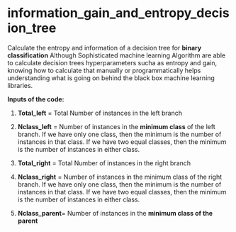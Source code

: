 # information_gain_and_entropy_decision_tree
Calculate the entropy and information of a decision tree for <b> binary classification</b>
Although Sophisticated machine learning Algorithm are able to calculate decision trees hyperparameters sucha as entropy and gain, knowing how to calculate that manually or programmatically helps understanding what is going on behind the black box machine learning libraries.

<b> Inputs of the code: </b>

1. <b> Total_left</b> = Total Number of instances in the left branch
2. <b> Nclass_left</b> = Number of instances in the <b>minimum class</b> of the left branch. If we have only one class, then the minimum is the number of instances in that class. If we have two equal classes, then the minimum is the number of instances in either class.

3. <b> Total_right</b> = Total Number of instances in the right branch
4. <b> Nclass_right</b> = Number of instances in the minimum class of the right branch.  If we have only one class, then the minimum is the number of instances in that class. If we have two equal classes, then the minimum is the number of instances in either class.

5. <b> Nclass_parent</b>= Number of instances in the <b>minimum class of the parent</b>

